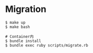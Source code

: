 # Migration

```
$ make up
$ make bash

# Container内
$ bundle install
$ bundle exec ruby scripts/migrate.rb
```
